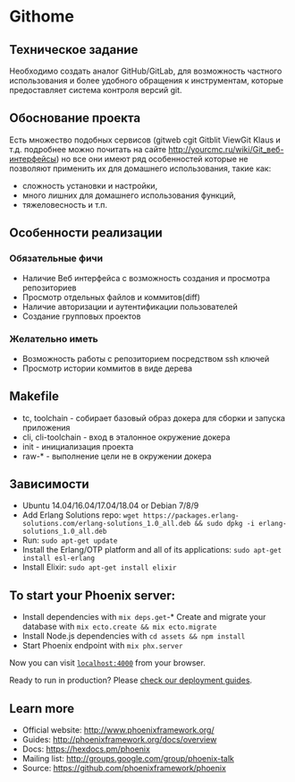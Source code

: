 # Githome

## Техническое задание

Необходимо создать аналог GitHub/GitLab, для возможность частного использования и более удобного обращения к инструментам, которые предоставляет система контроля версий git.

## Обоснование проекта

Есть множество подобных сервисов (gitweb cgit Gitblit ViewGit Klaus и т.д. подробнее можно почитать на сайте http://yourcmc.ru/wiki/Git_веб-интерфейсы) но все они имеют ряд особенностей которые не позволяют применить их для домашнего использования, такие как:

- сложность установки и настройки,
- много лишних для домашнего использования функций,
- тяжеловесность и т.п.

## Особенности реализации

### Обязательные фичи

- Наличие Веб интерфейса с возможность создания и просмотра репозиториев
- Просмотр отдельных файлов и коммитов(diff)
- Наличие авторизации и аутентификации пользователей
- Создание групповых проектов

### Желательно иметь

- Возможность работы c репозиторием посредством ssh ключей
- Просмотр истории коммитов в виде дерева

## Makefile

- tc, toolchain - собирает базовый образ докера для сборки и запуска приложения
- cli, cli-toolchain - вход в эталонное окружение докера
- init - инициализация проекта
- raw-* - выполнение цели не в окружении докера

## Зависимости

- Ubuntu 14.04/16.04/17.04/18.04 or Debian 7/8/9
- Add Erlang Solutions repo: `wget https://packages.erlang-solutions.com/erlang-solutions_1.0_all.deb && sudo dpkg -i erlang-solutions_1.0_all.deb`
- Run: `sudo apt-get update`
- Install the Erlang/OTP platform and all of its applications: `sudo apt-get install esl-erlang`
- Install Elixir: `sudo apt-get install elixir`

## To start your Phoenix server:

- Install dependencies with `mix deps.get`-* Create and migrate your database with `mix ecto.create && mix ecto.migrate`
- Install Node.js dependencies with `cd assets && npm install`
- Start Phoenix endpoint with `mix phx.server`

Now you can visit [`localhost:4000`](http://localhost:4000) from your browser.

Ready to run in production? Please [check our deployment guides](http://www.phoenixframework.org/docs/deployment).

## Learn more

- Official website: http://www.phoenixframework.org/
- Guides: http://phoenixframework.org/docs/overview
- Docs: https://hexdocs.pm/phoenix
- Mailing list: http://groups.google.com/group/phoenix-talk
- Source: https://github.com/phoenixframework/phoenix
